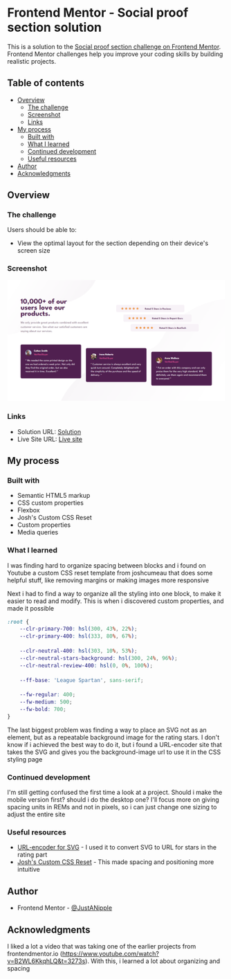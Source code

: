 # Frontend Mentor - Social proof section solution

This is a solution to the [Social proof section challenge on Frontend Mentor](https://www.frontendmentor.io/challenges/social-proof-section-6e0qTv_bA). Frontend Mentor challenges help you improve your coding skills by building realistic projects. 

## Table of contents

- [Overview](#overview)
  - [The challenge](#the-challenge)
  - [Screenshot](#screenshot)
  - [Links](#links)
- [My process](#my-process)
  - [Built with](#built-with)
  - [What I learned](#what-i-learned)
  - [Continued development](#continued-development)
  - [Useful resources](#useful-resources)
- [Author](#author)
- [Acknowledgments](#acknowledgments)

## Overview

### The challenge

Users should be able to:

- View the optimal layout for the section depending on their device's screen size

### Screenshot

![](./screenshot.png)

### Links

- Solution URL: [Solution](https://github.com/JustANipple/social-proof-section/blob/main/style.css)
- Live Site URL: [Live site](https://justanipple.github.io/social-proof-section/)

## My process

### Built with

- Semantic HTML5 markup
- CSS custom properties
- Flexbox
- Josh's Custom CSS Reset
- Custom properties
- Media queries

### What I learned

I was finding hard to organize spacing between blocks and i found on Youtube a custom CSS reset template from joshcumeau that does some helpful stuff, like removing margins or making images more responsive

Next i had to find a way to organize all the styling into one block, to make it easier to read and modify. This is when i discovered custom properties, and made it possible

```css
:root {
    --clr-primary-700: hsl(300, 43%, 22%);
    --clr-primary-400: hsl(333, 80%, 67%);
    
    --clr-neutral-400: hsl(303, 10%, 53%);
    --clr-neutral-stars-background: hsl(300, 24%, 96%);
    --clr-neutral-review-400: hsl(0, 0%, 100%);

    --ff-base: 'League Spartan', sans-serif;

    --fw-regular: 400;
    --fw-medium: 500;
    --fw-bold: 700;
}
```

The last biggest problem was finding a way to place an SVG not as an element, but as a repeatable background image for the rating stars. I don't know if i achieved the best way to do it, but i found a URL-encoder site that takes the SVG and gives you the background-image url to use it in the CSS styling page

### Continued development

I'm still getting confused the first time a look at a project. Should i make the mobile version first? should i do the desktop one?
I'll focus more on giving spacing units in REMs and not in pixels, so i can just change one sizing to adjust the entire site

### Useful resources

- [URL-encoder for SVG](https://yoksel.github.io/url-encoder/) - I used it to convert SVG to URL for stars in the rating part
- [Josh's Custom CSS Reset](https://www.joshwcomeau.com/css/custom-css-reset/) - This made spacing and positioning more intuitive

## Author

- Frontend Mentor - [@JustANipple](https://www.frontendmentor.io/profile/JustANipple)

## Acknowledgments

I liked a lot a video that was taking one of the earlier projects from frontendmentor.io (https://www.youtube.com/watch?v=B2WL6KkqhLQ&t=3273s).
With this, i learned a lot about organizing and spacing
